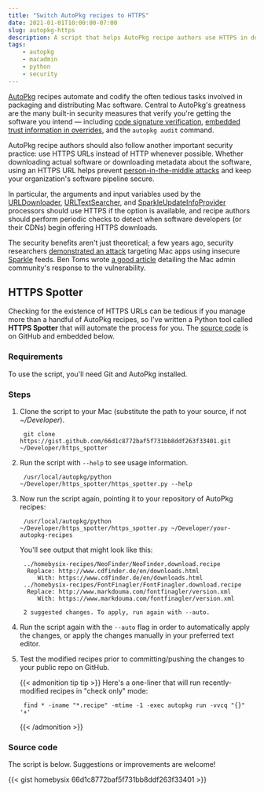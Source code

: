 ```yaml
---
title: "Switch AutoPkg recipes to HTTPS"
date: 2021-01-01T10:00:00-07:00
slug: autopkg-https
description: A script that helps AutoPkg recipe authors use HTTPS in download recipes, and context about why using HTTPS is important.
tags:
    - autopkg
    - macadmin
    - python
    - security
---
```


[AutoPkg](https://github.com/autopkg/autopkg) recipes automate and codify the often tedious tasks involved in packaging and distributing Mac software. Central to AutoPkg's greatness are the many built-in security measures that verify you're getting the software you intend — including [code signature verification](https://github.com/autopkg/autopkg/wiki/Using-CodeSignatureVerification), [embedded trust information in overrides](https://github.com/autopkg/autopkg/wiki/AutoPkg-and-recipe-parent-trust-info), and the `autopkg audit` command.

AutoPkg recipe authors should also follow another important security practice: use HTTPS URLs instead of HTTP whenever possible. Whether downloading actual software or downloading metadata about the software, using an HTTPS URL helps prevent [person-in-the-middle attacks](https://en.wikipedia.org/wiki/Man-in-the-middle_attack) and keep your organization's software pipeline secure.

In particular, the arguments and input variables used by the [URLDownloader](https://github.com/autopkg/autopkg/wiki/Processor-URLDownloader), [URLTextSearcher](https://github.com/autopkg/autopkg/wiki/Processor-URLTextSearcher), and [SparkleUpdateInfoProvider](https://github.com/autopkg/autopkg/wiki/Processor-SparkleUpdateInfoProvider) processors should use HTTPS if the option is available, and recipe authors should perform periodic checks to detect when software developers (or their CDNs) begin offering HTTPS downloads.

The security benefits aren't just theoretical; a few years ago, security researchers [demonstrated an attack](https://vulnsec.com/2016/osx-apps-vulnerabilities/) targeting Mac apps using insecure [Sparkle](https://sparkle-project.org/) feeds. Ben Toms wrote [a good article](https://macmule.com/2016/01/31/sparkle-updater-framework-http-man-in-the-middle-vulnerability/) detailing the Mac admin community's response to the vulnerability.

## HTTPS Spotter

Checking for the existence of HTTPS URLs can be tedious if you manage more than a handful of AutoPkg recipes, so I've written a Python tool called **HTTPS Spotter** that will automate the process for you. The [source code](https://gist.github.com/homebysix/66d1c8772baf5f731bb8ddf263f33401) is on GitHub and embedded below.

### Requirements

To use the script, you'll need Git and AutoPkg installed.

### Steps

1. Clone the script to your Mac (substitute the path to your source, if not _~/Developer_).

        git clone https://gist.github.com/66d1c8772baf5f731bb8ddf263f33401.git ~/Developer/https_spotter

2. Run the script with `--help` to see usage information.

        /usr/local/autopkg/python ~/Developer/https_spotter/https_spotter.py --help

3. Now run the script again, pointing it to your repository of AutoPkg recipes:

        /usr/local/autopkg/python ~/Developer/https_spotter/https_spotter.py ~/Developer/your-autopkg-recipes

    You'll see output that might look like this:

        ../homebysix-recipes/NeoFinder/NeoFinder.download.recipe
         Replace: http://www.cdfinder.de/en/downloads.html
            With: https://www.cdfinder.de/en/downloads.html
        ../homebysix-recipes/FontFinagler/FontFinagler.download.recipe
         Replace: http://www.markdouma.com/fontfinagler/version.xml
            With: https://www.markdouma.com/fontfinagler/version.xml

        2 suggested changes. To apply, run again with --auto.

4. Run the script again with the `--auto` flag in order to automatically apply the changes, or apply the changes manually in your preferred text editor.

5. Test the modified recipes prior to committing/pushing the changes to your public repo on GitHub.

    {{< admonition tip tip >}}
    Here's a one-liner that will run recently-modified recipes in "check only" mode:

        find * -iname "*.recipe" -mtime -1 -exec autopkg run -vvcq "{}" '+'
    {{< /admonition >}}

### Source code

The script is below. Suggestions or improvements are welcome!

{{< gist homebysix 66d1c8772baf5f731bb8ddf263f33401 >}}
